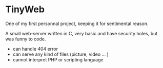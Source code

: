 # TinyWeb

One of my first personnal project, keeping it for sentimental reason. 

A small web-server written in C, very basic and have security holes, but 
was funny to code.

- can handle 404 error
- can serve any kind of files (picture, video ... )
- cannot interpret PHP or scripting language
